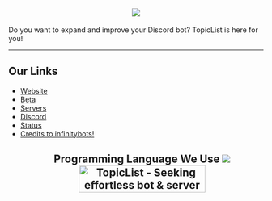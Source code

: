 <h2 align='center'>
  <img src="https://pbs.twimg.com/profile_banners/1505194289323823105/1678624541/1500x500" />
  <br> 
</h2>
<p>
Do you want to expand and improve your Discord bot? TopicList is here for you!
</p>

<hr>

<h2>
  Our Links
</h2>

<ul>
  <li><a href="https://topiclist.xyz">Website</a></li>
<li><a href="https://beta.topiclist.xyz">Beta</a></li>
<li><a href="https://servers.topiclist.xyz">Servers</a></li>
  <li><a href="https://discord.gg/Jad6TcdEet">Discord</a></li>
  <li><a href="https://status.topiclist.xyz/">Status</a></li>
<li><a href="https://infinitybots.gg">Credits to infinitybots!</a></li
</ul>

<h2 align='center'>
 Programming Language We Use
   
<img src="https://skillicons.dev/icons?i=css,html,docker,discord,tailwind,github,git,cloudflare,go,nodejs,nextjs,mongodb,nodejs,react,ts,vscode&theme=dark" />
</div>
<a href="https://www.producthunt.com/posts/topiclist?utm_source=badge-featured&utm_medium=badge&utm_souce=badge-topiclist" target="_blank"><img src="https://api.producthunt.com/widgets/embed-image/v1/featured.svg?post_id=389425&theme=dark" alt="TopicList - Seeking&#0032;effortless&#0032;bot&#0032;&#0038;&#0032;server&#0032;management&#0063;&#0032;Try&#0032;Topiclist | Product Hunt" style="width: 250px; height: 54px;" width="250" height="54" /></a>
<br />
</h2>
